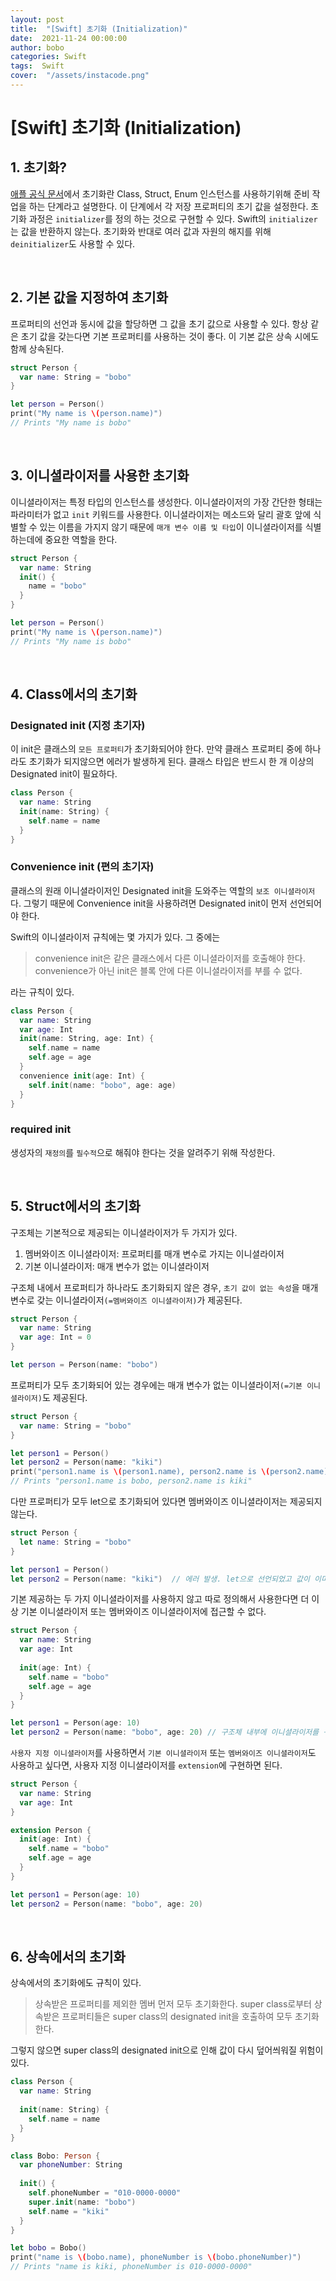 ```yaml
---
layout: post
title:  "[Swift] 초기화 (Initialization)"
date:  2021-11-24 00:00:00
author: bobo
categories: Swift
tags:  Swift
cover:  "/assets/instacode.png"
---
```


# [Swift] 초기화 (Initialization)



## 1. 초기화?

[애플 공식 문서](https://docs.swift.org/swift-book/LanguageGuide/Initialization.html)에서 초기화란 Class, Struct, Enum 인스턴스를 사용하기위해 준비 작업을 하는 단계라고 설명한다. 이 단계에서 각 저장 프로퍼티의 초기 값을 설정한다. 초기화 과정은 `initializer`를 정의 하는 것으로 구현할 수 있다. Swift의 `initializer`는 값을 반환하지 않는다. 초기화와 반대로 여러 값과 자원의 해지를 위해 `deinitializer`도 사용할 수 있다.

<br/>

## 2. 기본 값을 지정하여 초기화

프로퍼티의 선언과 동시에 값을 할당하면 그 값을 초기 값으로 사용할 수 있다. 항상 같은 초기 값을 갖는다면 기본 프로퍼티를 사용하는 것이 좋다. 이 기본 값은 상속 시에도 함께 상속된다.

```swift
struct Person {
  var name: String = "bobo"
}

let person = Person()
print("My name is \(person.name)")
// Prints "My name is bobo"
```

<br/>

## 3. 이니셜라이저를 사용한 초기화

이니셜라이저는 특정 타입의 인스턴스를 생성한다. 이니셜라이저의 가장 간단한 형태는 파라미터가 없고 `init` 키워드를 사용한다. 이니셜라이저는 메소드와 달리 괄호 앞에 식별할 수 있는 이름을 가지지 않기 때문에 `매개 변수 이름 및 타입`이 이니셜라이저를 식별하는데에 중요한 역할을 한다.

```swift
struct Person {
  var name: String
  init() {
    name = "bobo"
  }
}

let person = Person()
print("My name is \(person.name)")
// Prints "My name is bobo"
```

<br/>

## 4. Class에서의 초기화

### Designated init (지정 초기자)

이 init은 클래스의 `모든 프로퍼티`가 초기화되어야 한다. 만약 클래스 프로퍼티 중에 하나라도 초기화가 되지않으면 에러가 발생하게 된다. 클래스 타입은 반드시 한 개 이상의 Designated init이 필요하다.

```swift
class Person {
  var name: String
  init(name: String) {
    self.name = name
  }
}
```



### Convenience init (편의 초기자)

클래스의 원래 이니셜라이저인 Designated init을 도와주는 역할의 `보조 이니셜라이저`다. 그렇기 때문에 Convenience init을 사용하려면 Designated init이 먼저 선언되어야 한다.<br/>

Swift의 이니셜라이저 규칙에는 몇 가지가 있다. 그 중에는

> convenience init은 같은 클래스에서 다른 이니셜라이저를 호출해야 한다. convenience가 아닌 init은 블록 안에 다른 이니셜라이저를 부를 수 없다.

라는 규칙이 있다.

```swift
class Person {
  var name: String
  var age: Int
  init(name: String, age: Int) {
    self.name = name
    self.age = age
  }
  convenience init(age: Int) {
    self.init(name: "bobo", age: age)
  }
}
```



### required init

생성자의 `재정의`를 `필수적`으로 해줘야 한다는 것을 알려주기 위해 작성한다. 

<br/>

## 5. Struct에서의 초기화

구조체는 기본적으로 제공되는 이니셜라이저가 두 가지가 있다.

1. 멤버와이즈 이니셜라이저: 프로퍼티를 매개 변수로 가지는 이니셜라이저
2. 기본 이니셜라이저: 매개 변수가 없는 이니셜라이저

구조체 내에서 프로퍼티가 하나라도 초기화되지 않은 경우, `초기 값이 없는 속성`을 매개 변수로 갖는 이니셜라이저`(=멤버와이즈 이니셜라이저)`가 제공된다.

```swift
struct Person {
  var name: String
  var age: Int = 0
}

let person = Person(name: "bobo")
```

프로퍼티가 모두 초기화되어 있는 경우에는 매개 변수가 없는 이니셜라이저`(=기본 이니셜라이저)`도 제공된다.

```swift
struct Person {
  var name: String = "bobo"
}

let person1 = Person()
let person2 = Person(name: "kiki")
print("person1.name is \(person1.name), person2.name is \(person2.name)")
// Prints "person1.name is bobo, person2.name is kiki"
```

다만 프로퍼티가 모두 let으로 초기화되어 있다면 멤버와이즈 이니셜라이저는 제공되지 않는다.

```swift
struct Person {
  let name: String = "bobo"
}

let person1 = Person()
let person2 = Person(name: "kiki")	// 에러 발생. let으로 선언되었고 값이 이미 초기화되어 있기 때문에 값을 변경할 수 없다.
```

기본 제공하는 두 가지 이니셜라이저를 사용하지 않고 따로 정의해서 사용한다면 더 이상 기본 이니셜라이저 또는 멤버와이즈 이니셜라이저에 접근할 수 없다.

```swift
struct Person {
  var name: String
  var age: Int
  
  init(age: Int) {
    self.name = "bobo"
    self.age = age
  }
}

let person1 = Person(age: 10)
let person2 = Person(name: "bobo", age: 20)	// 구조체 내부에 이니셜라이저를 구현했기 때문에 멤버와이즈 이니셜라이저는 사용할 수 없다.
```

`사용자 지정 이니셜라이저`를 사용하면서 `기본 이니셜라이저` 또는 `멤버와이즈 이니셜라이저`도 사용하고 싶다면, 사용자 지정 이니셜라이저를 `extension`에 구현하면 된다.

```swift
struct Person {
  var name: String
  var age: Int
}

extension Person {
  init(age: Int) {
    self.name = "bobo"
    self.age = age
  }
}

let person1 = Person(age: 10)
let person2 = Person(name: "bobo", age: 20)
```

<br/>

## 6. 상속에서의 초기화

상속에서의 초기화에도 규칙이 있다.

> 상속받은 프로퍼티를 제외한 멤버 먼저 모두 초기화한다.
> super class로부터 상속받은 프로퍼티들은 super class의 designated init을 호출하여 모두 초기화한다.

그렇지 않으면 super class의 designated init으로 인해 값이 다시 덮어씌워질 위험이 있다. 

```swift
class Person {
  var name: String
  
  init(name: String) {
    self.name = name
  }
}

class Bobo: Person {
  var phoneNumber: String
  
  init() {
    self.phoneNumber = "010-0000-0000"
    super.init(name: "bobo")
    self.name = "kiki"
  }
}

let bobo = Bobo()
print("name is \(bobo.name), phoneNumber is \(bobo.phoneNumber)")
// Prints "name is kiki, phoneNumber is 010-0000-0000"
```

<br/>
<br/>
<br/>